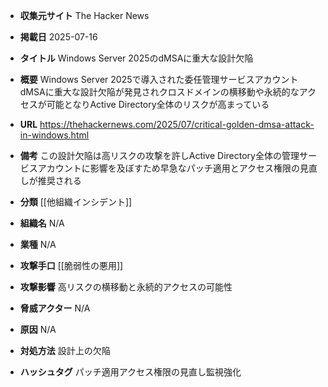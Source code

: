 - **収集元サイト**
The Hacker News

- **掲載日**
2025-07-16

- **タイトル**
Windows Server 2025のdMSAに重大な設計欠陥

- **概要**
Windows Server 2025で導入された委任管理サービスアカウントdMSAに重大な設計欠陥が発見されクロスドメインの横移動や永続的なアクセスが可能となりActive Directory全体のリスクが高まっている

- **URL**
https://thehackernews.com/2025/07/critical-golden-dmsa-attack-in-windows.html

- **備考**
この設計欠陥は高リスクの攻撃を許しActive Directory全体の管理サービスアカウントに影響を及ぼすため早急なパッチ適用とアクセス権限の見直しが推奨される

- **分類**
[[他組織インシデント]]

- **組織名**
N/A

- **業種**
N/A

- **攻撃手口**
[[脆弱性の悪用]]

- **攻撃影響**
高リスクの横移動と永続的アクセスの可能性

- **脅威アクター**
N/A

- **原因**
N/A

- **対処方法**
設計上の欠陥

- **ハッシュタグ**
パッチ適用アクセス権限の見直し監視強化
